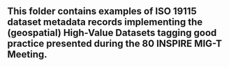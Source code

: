 ## This folder contains examples of ISO 19115 dataset metadata records implementing the (geospatial) High-Value Datasets tagging good practice presented during the 80 INSPIRE MIG-T Meeting.
